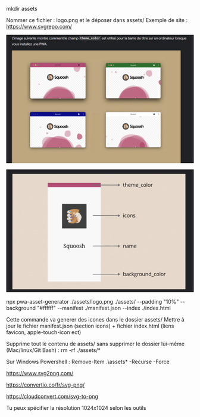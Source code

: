<!-- creation d'un dossier assets a la racine du projet -->
mkdir assets 

<!-- Choisir un icone 1024*1024 -->
Nommer ce fichier : logo.png et le déposer dans assets/
Exemple de site : https://www.svgrepo.com/

<!-- Parametrage des icones -->

![alt text](image.png)

![alt text](image-1.png)

<!-- Lancer la commande dans le terminal de votre IDE en BASH  pour generer des icones-->

npx pwa-asset-generator ./assets/logo.png ./assets/ --padding "10%" --background "#ffffff" --manifest ./manifest.json --index ./index.html

Cette commande va generer des icones dans le dossier assets/
Mettre à jour le fichier manifest.json (section icons) + fichier index.html (liens favicon, apple-touch-icon ect)

<!-- Commande a connaitre si on veut nettoyer le dossier assets/-->

Supprime tout le contenu de assets/ sans supprimer le dossier lui-même (Mac/linux/Git Bash) : rm -rf ./assets/*

Sur Windows Powershell : Remove-Item .\assets\* -Recurse -Force

<!-- Convertisseur en ligne -->
https://www.svg2png.com/

https://convertio.co/fr/svg-png/

https://cloudconvert.com/svg-to-png

Tu peux spécifier la résolution 1024x1024 selon les outils
